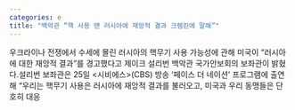 ```yaml
---
categories: e
title: "백악관 “핵 사용 땐 러시아에 재앙적 결과 크렘린에 말해”"
---
```

우크라이나 전쟁에서 수세에 몰린 러시아의 핵무기 사용 가능성에 관해 미국이 “러시아에 대한 재앙적 결과”를 경고했다고 제이크 설리번 백악관 국가안보회의 보좌관이 밝혔다.설리번 보좌관은 25일 &lt;시비에스&gt;(CBS) 방송 ‘페이스 더 네이션’ 프로그램에 출연해 “우리는 핵무기 사용은 러시아에 재앙적 결과를 불러오고, 미국과 우리 동맹들은 단호히 대응